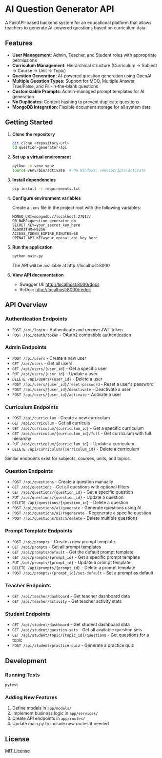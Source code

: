 # AI Question Generator API

A FastAPI-based backend system for an educational platform that allows teachers to generate AI-powered questions based on curriculum data.

## Features

- **User Management**: Admin, Teacher, and Student roles with appropriate permissions
- **Curriculum Management**: Hierarchical structure (Curriculum → Subject → Course → Unit → Topic)
- **Question Generation**: AI-powered question generation using OpenAI
- **Multiple Question Types**: Support for MCQ, Multiple Answer, True/False, and Fill-in-the-blank questions
- **Customizable Prompts**: Admin-managed prompt templates for AI generation
- **No Duplicates**: Content hashing to prevent duplicate questions
- **MongoDB Integration**: Flexible document storage for all system data

## Getting Started

1. **Clone the repository**

   ```bash
   git clone <repository-url>
   cd question-generator-api
   ```

2. **Set up a virtual environment**

   ```bash
   python -m venv venv
   source venv/bin/activate  # On Windows: venv\Scripts\activate
   ```

3. **Install dependencies**

   ```bash
   pip install -r requirements.txt
   ```

4. **Configure environment variables**

   Create a `.env` file in the project root with the following variables:

   ```
   MONGO_URI=mongodb://localhost:27017/
   DB_NAME=question_generator_db
   SECRET_KEY=your_secret_key_here
   ALGORITHM=HS256
   ACCESS_TOKEN_EXPIRE_MINUTES=60
   OPENAI_API_KEY=your_openai_api_key_here
   ```

5. **Run the application**

   ```bash
   python main.py
   ```

   The API will be available at http://localhost:8000

6. **View API documentation**

   - Swagger UI: [http://localhost:8000/docs](http://localhost:8000/docs)
   - ReDoc: [http://localhost:8000/redoc](http://localhost:8000/redoc)

## API Overview

### Authentication Endpoints

- `POST /api/login` - Authenticate and receive JWT token
- `POST /api/oauth/token` - OAuth2 compatible authentication

### Admin Endpoints

- `POST /api/users` - Create a new user
- `GET /api/users` - Get all users
- `GET /api/users/{user_id}` - Get a specific user
- `PUT /api/users/{user_id}` - Update a user
- `DELETE /api/users/{user_id}` - Delete a user
- `POST /api/users/{user_id}/reset-password` - Reset a user's password
- `POST /api/users/{user_id}/deactivate` - Deactivate a user
- `POST /api/users/{user_id}/activate` - Activate a user

### Curriculum Endpoints

- `POST /api/curriculum` - Create a new curriculum
- `GET /api/curriculum` - Get all curricula
- `GET /api/curriculum/{curriculum_id}` - Get a specific curriculum
- `GET /api/curriculum/{curriculum_id}/full` - Get curriculum with full hierarchy
- `PUT /api/curriculum/{curriculum_id}` - Update a curriculum
- `DELETE /api/curriculum/{curriculum_id}` - Delete a curriculum

Similar endpoints exist for subjects, courses, units, and topics.

### Question Endpoints

- `POST /api/questions` - Create a question manually
- `GET /api/questions` - Get all questions with optional filters
- `GET /api/questions/{question_id}` - Get a specific question
- `PUT /api/questions/{question_id}` - Update a question
- `DELETE /api/questions/{question_id}` - Delete a question
- `POST /api/questions/ai/generate` - Generate questions using AI
- `POST /api/questions/ai/regenerate` - Regenerate a specific question
- `POST /api/questions/batch/delete` - Delete multiple questions

### Prompt Template Endpoints

- `POST /api/prompts` - Create a new prompt template
- `GET /api/prompts` - Get all prompt templates
- `GET /api/prompts/default` - Get the default prompt template
- `GET /api/prompts/{prompt_id}` - Get a specific prompt template
- `PUT /api/prompts/{prompt_id}` - Update a prompt template
- `DELETE /api/prompts/{prompt_id}` - Delete a prompt template
- `POST /api/prompts/{prompt_id}/set-default` - Set a prompt as default

### Teacher Endpoints

- `GET /api/teacher/dashboard` - Get teacher dashboard data
- `GET /api/teacher/activity` - Get teacher activity stats

### Student Endpoints

- `GET /api/student/dashboard` - Get student dashboard data
- `GET /api/student/question-sets` - Get all available question sets
- `GET /api/student/topic/{topic_id}/questions` - Get questions for a topic
- `POST /api/student/practice-quiz` - Generate a practice quiz

## Development

### Running Tests

```bash
pytest
```

### Adding New Features

1. Define models in `app/models/`
2. Implement business logic in `app/services/`
3. Create API endpoints in `app/routes/`
4. Update main.py to include new routes if needed

## License

[MIT License](LICENSE)

